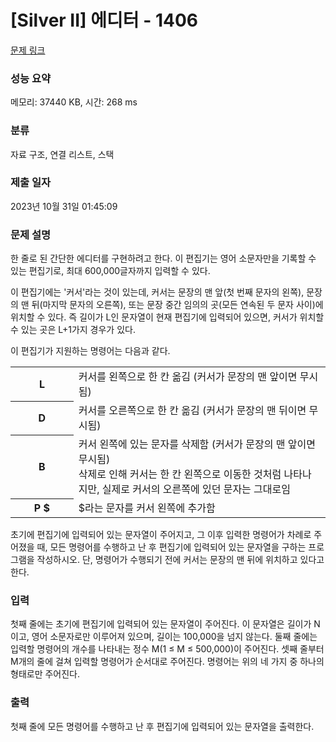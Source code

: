 # [Silver II] 에디터 - 1406 

[문제 링크](https://www.acmicpc.net/problem/1406) 

### 성능 요약

메모리: 37440 KB, 시간: 268 ms

### 분류

자료 구조, 연결 리스트, 스택

### 제출 일자

2023년 10월 31일 01:45:09

### 문제 설명

<p>한 줄로 된 간단한 에디터를 구현하려고 한다. 이 편집기는 영어 소문자만을 기록할 수 있는 편집기로, 최대 600,000글자까지 입력할 수 있다.</p>

<p>이 편집기에는 '커서'라는 것이 있는데, 커서는 문장의 맨 앞(첫 번째 문자의 왼쪽), 문장의 맨 뒤(마지막 문자의 오른쪽), 또는 문장 중간 임의의 곳(모든 연속된 두 문자 사이)에 위치할 수 있다. 즉 길이가 L인 문자열이 현재 편집기에 입력되어 있으면, 커서가 위치할 수 있는 곳은 L+1가지 경우가 있다.</p>

<p>이 편집기가 지원하는 명령어는 다음과 같다.</p>

<table class="table table-bordered" style="width:100%">
	<tbody>
		<tr>
			<th style="width:20%">L</th>
			<td style="width:80%">커서를 왼쪽으로 한 칸 옮김 (커서가 문장의 맨 앞이면 무시됨)</td>
		</tr>
		<tr>
			<th>D</th>
			<td>커서를 오른쪽으로 한 칸 옮김 (커서가 문장의 맨 뒤이면 무시됨)</td>
		</tr>
		<tr>
			<th>B</th>
			<td>커서 왼쪽에 있는 문자를 삭제함 (커서가 문장의 맨 앞이면 무시됨)<br>
			삭제로 인해 커서는 한 칸 왼쪽으로 이동한 것처럼 나타나지만, 실제로 커서의 오른쪽에 있던 문자는 그대로임</td>
		</tr>
		<tr>
			<th>P <span>$</span></th>
			<td><span>$</span>라는 문자를 커서 왼쪽에 추가함</td>
		</tr>
	</tbody>
</table>

<p>초기에 편집기에 입력되어 있는 문자열이 주어지고, 그 이후 입력한 명령어가 차례로 주어졌을 때, 모든 명령어를 수행하고 난 후 편집기에 입력되어 있는 문자열을 구하는 프로그램을 작성하시오. 단, 명령어가 수행되기 전에 커서는 문장의 맨 뒤에 위치하고 있다고 한다.</p>

### 입력 

 <p>첫째 줄에는 초기에 편집기에 입력되어 있는 문자열이 주어진다. 이 문자열은 길이가 N이고, 영어 소문자로만 이루어져 있으며, 길이는 100,000을 넘지 않는다. 둘째 줄에는 입력할 명령어의 개수를 나타내는 정수 M(1 ≤ M ≤ 500,000)이 주어진다. 셋째 줄부터 M개의 줄에 걸쳐 입력할 명령어가 순서대로 주어진다. 명령어는 위의 네 가지 중 하나의 형태로만 주어진다.</p>

### 출력 

 <p>첫째 줄에 모든 명령어를 수행하고 난 후 편집기에 입력되어 있는 문자열을 출력한다.</p>

